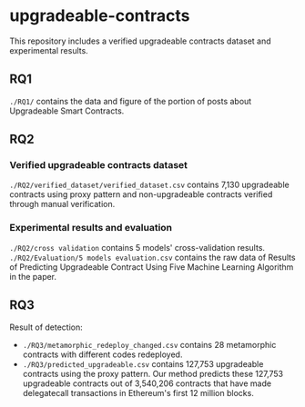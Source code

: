 # upgradeable-contracts
This repository includes a verified upgradeable contracts dataset and experimental results.

## RQ1
`./RQ1/` contains the data and figure of the portion of posts about Upgradeable Smart Contracts.

## RQ2
### Verified upgradeable contracts dataset
`./RQ2/verified_dataset/verified_dataset.csv` contains 7,130 upgradeable contracts using proxy pattern and non-upgradeable contracts verified through manual verification.

### Experimental results and evaluation
`./RQ2/cross validation` contains 5 models' cross-validation results.
`./RQ2/Evaluation/5 models evaluation.csv` contains the raw data of Results of Predicting Upgradeable Contract Using Five Machine Learning Algorithm in the paper.
## RQ3
Result of detection:
- `./RQ3/metamorphic_redeploy_changed.csv` contains 28 metamorphic contracts with different codes redeployed. 
- `./RQ3/predicted_upgradeable.csv` contains 127,753 upgradeable contracts using the proxy pattern. Our method predicts these 127,753 upgradeable contracts out of 3,540,206 contracts that have made delegatecall transactions in Ethereum's first 12 million blocks.
